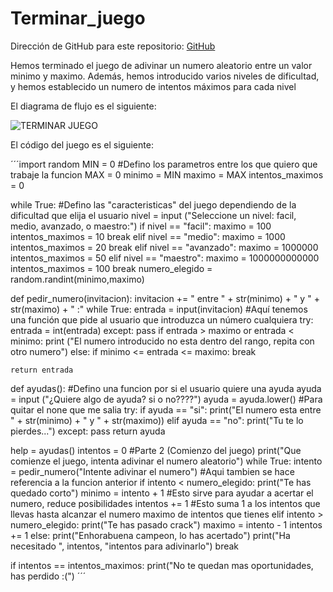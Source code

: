 # Terminar_juego
Dirección de GitHub para este repositorio: [GitHub](https://github.com/joseluis031/Terminar_juego.git)

Hemos terminado el juego de adivinar un numero aleatorio entre un valor minimo y maximo. Además, hemos introducido varios niveles de dificultad, y hemos establecido un numero de intentos máximos para cada nivel



El diagrama de flujo es el siguiente:


![TERMINAR JUEGO](https://user-images.githubusercontent.com/91721888/141647143-42e6584a-b8a9-4023-8255-e848f4d8436b.png)



El código del juego es el siguiente:

´´´import random
MIN = 0  #Defino los parametros entre los que quiero que trabaje la funcion 
MAX = 0
minimo = MIN
maximo = MAX
intentos_maximos = 0

while True: #Defino las "caracteristicas" del juego dependiendo de la dificultad que elija el usuario
    nivel = input ("Seleccione un nivel: facil, medio, avanzado, o maestro:")
    if nivel == "facil":
            maximo = 100
            intentos_maximos = 10
            break
    elif nivel == "medio":
            maximo = 1000
            intentos_maximos = 20
            break
    elif nivel == "avanzado":
            maximo = 1000000
            intentos_maximos = 50
    elif nivel == "maestro":
            maximo = 1000000000000
            intentos_maximos = 100
            break
numero_elegido = random.randint(minimo,maximo)

def pedir_numero(invitacion):
    invitacion += " entre " + str(minimo) + " y " + str(maximo) + " :"
    while True:
        entrada = input(invitacion)  #Aquí tenemos una función que pide al usuario que introduzca un número cualquiera
        try:
            entrada = int(entrada)
        except:
            pass
        if entrada > maximo or entrada < minimo:
            print ("El numero introducido no esta dentro del rango, repita con otro numero")
        else:
            if minimo <= entrada <= maximo:
                break

    return entrada

def ayudas(): #Defino una funcion por si el usuario quiere una ayuda
    ayuda = input ("¿Quiere algo de ayuda? si o no????")
    ayuda = ayuda.lower() #Para quitar el none que me salia
    try:
        if ayuda == "si":
            print("El numero esta entre " + str(minimo) + " y " + str(maximo))
        elif ayuda == "no":
            print("Tu te lo pierdes...")
    except:
        pass
    return ayuda

help = ayudas()
intentos = 0
#Parte 2 (Comienzo del juego)
print("Que comienze el juego, intenta adivinar el numero aleatorio")
while True:
    intento = pedir_numero("Intente adivinar el numero") #Aqui tambien se hace referencia a la funcion anterior
    if intento < numero_elegido:
        print("Te has quedado corto")
        minimo = intento + 1 #Esto sirve para ayudar a acertar el numero, reduce posibilidades
        intentos += 1 #Esto suma 1 a los intentos que llevas hasta alcanzar el numero maximo de intentos que tienes
    elif intento > numero_elegido:
        print("Te has pasado crack")
        maximo = intento - 1
        intentos += 1
    else:
        print("Enhorabuena campeon, lo has acertado")
        print("Ha necesitado ", intentos, "intentos para adivinarlo")
        break

if intentos == intentos_maximos:
    print("No te quedan mas oportunidades, has perdido :(") ´´´
